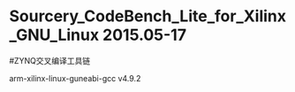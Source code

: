 
# Sourcery_CodeBench_Lite_for_Xilinx_GNU_Linux 2015.05-17
#ZYNQ交叉编译工具链

arm-xilinx-linux-guneabi-gcc   v4.9.2
